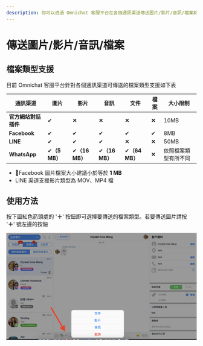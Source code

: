 ```yaml
---
description: 你可以透過 Omnichat 客服平台在各個通訊渠道傳送圖片/影片/音訊/檔案給你的客人，讓溝通更加便利
---
```


# 傳送圖片/影片/音訊/檔案

## 檔案類型支援

目前 Omnichat 客服平台針對各個通訊渠道可傳送的檔案類型支援如下表

| 通訊渠道         | 圖片          | 影片           | 音訊           | 文件           | 檔案    | 大小限制       |
| ------------ | ----------- | ------------ | ------------ | ------------ | ----- | ---------- |
| **官方網站對話插件** | ✔           | **✕**        | **✕**        | **✕**        | **✕** | 10MB       |
| **Facebook** | ✔           | ✔            | ✔            | ✔            | ✔     | 8MB        |
| **LINE**     | ✔           | ✔            | ✔            | **✕**        | **✕** | 50MB       |
| **WhatsApp** | ✔**（5 MB）** | ✔**（16 MB）** | ✔**（16 MB）** | ✔**（64 MB）** | **✕** | 依照檔案類型有所不同 |



* Facebook 圖片檔案大小建議小於等於 **1 MB**
* LINE 渠道支援影片類型為 MOV、MP4 檔

## 使用方法

按下圖紅色箭頭處的 '**＋**' 按鈕即可選擇要傳送的檔案類型。若要傳送圖片請按 '**＋**' 號左邊的按鈕

![](<../../.gitbook/assets/image (71).png>)
